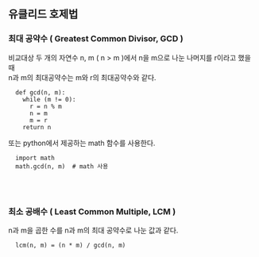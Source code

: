 ## 유클리드 호제법
### 최대 공약수 ( Greatest Common Divisor, GCD )
비교대상 두 개의 자연수 n, m ( n > m )에서 n을 m으로 나눈 나머지를 r이라고 했을 때\
n과 m의 최대공약수는 m와 r의 최대공약수와 같다.

```
  def gcd(n, m):
    while (m != 0):
      r = n % m
      n = m
      m = r
    return n
```
또는 python에서 제공하는 math 함수를 사용한다.
```
  import math
  math.gcd(n, m)  # math 사용
```
<br>
<br>

### 최소 공배수 ( Least Common Multiple, LCM )
n과 m을 곱한 수를 n과 m의 최대 공약수로 나눈 값과 같다.

```
  lcm(n, m) = (n * m) / gcd(n, m)
```


